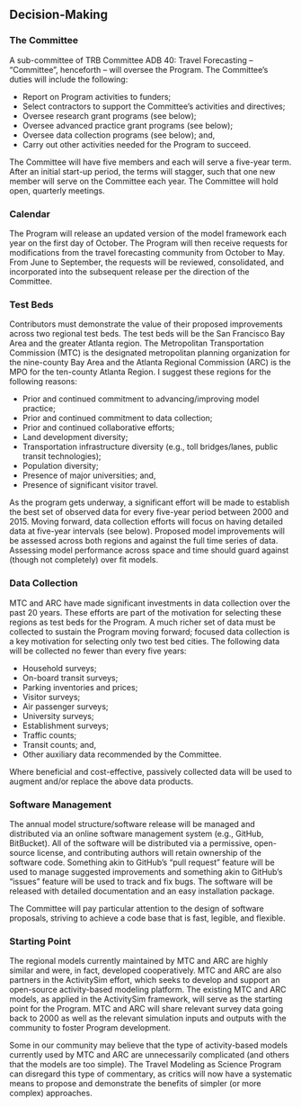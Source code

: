 ## Decision-Making
### The Committee
A sub-committee of TRB Committee ADB 40: Travel Forecasting – “Committee”, henceforth – will 
oversee the Program.  The Committee’s duties will include the following:
* Report on Program activities to funders;
* Select contractors to support the Committee’s activities and directives; 
* Oversee research grant programs (see below); 
* Oversee advanced practice grant programs (see below);
* Oversee data collection programs (see below); and,
* Carry out other activities needed for the Program to succeed. 

The Committee will have five members and each will serve a five-year term.  After an 
initial start-up period, the terms will stagger, such that one new member will serve 
on the Committee each year. The Committee will hold open, quarterly meetings. 

### Calendar
The Program will release an updated version of the model framework each year on the first 
day of October. The Program will then receive requests for modifications from the travel 
forecasting community from October to May.  From June to September, the requests will be 
reviewed, consolidated, and incorporated into the subsequent release per the direction of 
the Committee. 

### Test Beds
Contributors must demonstrate the value of their proposed improvements across two regional 
test beds.  The test beds will be the San Francisco Bay Area and the greater Atlanta region. 
The Metropolitan Transportation Commission (MTC) is the designated metropolitan planning 
organization for the nine-county Bay Area and the Atlanta Regional Commission (ARC) is the 
MPO for the ten-county Atlanta Region. I suggest these regions for the following reasons:
* Prior and continued commitment to advancing/improving model practice;
* Prior and continued commitment to data collection;
* Prior and continued collaborative efforts;
* Land development diversity;
* Transportation infrastructure diversity (e.g., toll bridges/lanes, public transit technologies);
* Population diversity;
* Presence of major universities; and,
* Presence of significant visitor travel. 

As the program gets underway, a significant effort will be made to establish the best set 
of observed data for every five-year period between 2000 and 2015.  Moving forward, data 
collection efforts will focus on having detailed data at five-year intervals (see 
below).  Proposed model improvements will be assessed across both regions and against 
the full time series of data.  Assessing model performance across space and time should 
guard against (though not completely) over fit models. 

### Data Collection
MTC and ARC have made significant investments in data collection over the past 20 
years. These efforts are part of the motivation for selecting these regions as test beds 
for the Program.  A much richer set of data must be collected to sustain the Program moving 
forward; focused data collection is a key motivation for selecting only two test bed 
cities.  The following data will be collected no fewer than every five years:
* Household surveys;
* On-board transit surveys;
* Parking inventories and prices;
* Visitor surveys;
* Air passenger surveys;
* University surveys;
* Establishment surveys;
* Traffic counts;
* Transit counts; and,
* Other auxiliary data recommended by the Committee.

Where beneficial and cost-effective, passively collected data will be used to augment 
and/or replace the above data products.

### Software Management
The annual model structure/software release will be managed and distributed via an online 
software management system (e.g., GitHub, BitBucket). All of the software will be distributed 
via a permissive, open-source license, and contributing authors will retain ownership of 
the software code. Something akin to GitHub’s “pull request” feature will be used to 
manage suggested improvements and something akin to GitHub’s “issues” feature will be 
used to track and fix bugs. The software will be released with detailed documentation 
and an easy installation package.

The Committee will pay particular attention to the design of software proposals, striving 
to achieve a code base that is fast, legible, and flexible.

### Starting Point
The regional models currently maintained by MTC and ARC are highly similar and were, in 
fact, developed cooperatively. MTC and ARC are also partners in the ActivitySim effort, 
which seeks to develop and support an open-source activity-based modeling platform. The 
existing MTC and ARC models, as applied in the ActivitySim framework, will serve as the 
starting point for the Program.  MTC and ARC will share relevant survey data going back 
to 2000 as well as the relevant simulation inputs and outputs with the community to foster 
Program development. 

Some in our community may believe that the type of activity-based models currently used 
by MTC and ARC are unnecessarily complicated (and others that the models are too simple).  The 
Travel Modeling as Science Program can disregard this type of commentary, as critics will 
now have a systematic means to propose and demonstrate the benefits of simpler (or more 
complex) approaches.
